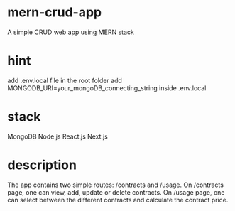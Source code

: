 # mern-crud-app
A simple CRUD web app using MERN stack

# hint
add .env.local file in the root folder
add MONGODB_URI=your_mongoDB_connecting_string inside .env.local

# stack
MongoDB
Node.js
React.js
Next.js

# description
The app contains two simple routes: /contracts and /usage. 
On /contracts page, one can view, add, update or delete contracts.
On /usage page, one can select between the different contracts and calculate the contract price.
